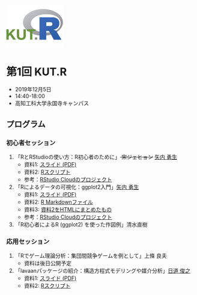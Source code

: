 <img src="logo/kutR_logo.png" width="30%">

# 第1回 KUT.R

- 2019年12月5日
- 14:40-18:00
- 高知工科大学永国寺キャンパス


## プログラム



### 初心者セッション

1. 「RとRStudioの使い方：R初心者のために」<s> 宋ジェヒョン</s> [矢内 勇生](https://github.com/yukiyanai)
	- 資料1: [スライド (PDF)](slides/yanai_kutR_001_intro.pdf)
	- 資料2: [Rスクリプト](Rscripts/yanai_kutR_001.R)
	- 参考：[RStudio Cloudのプロジェクト](https://rstudio.cloud/project/762403)
1. 「Rによるデータの可視化：ggplot2入門」[矢内 勇生](https://github.com/yukiyanai)
	- 資料1: [スライド (PDF)](slides/yanai_kutR_001_ggplot.pdf)
	- 資料2: [R Markdownファイル](RMarkdowns/yanai_kutR_001.Rmd)
	- 資料3: [資料2をHTMLにまとめたもの](http://htmlpreview.github.com/?https://github.com/yukiyanai/KUT_R/blob/master/htmls/yanai_kutR_001.html)
	- 参考：[RStudio Cloudのプロジェクト](https://rstudio.cloud/project/762403)
1. 「R初心者によるR (ggplot2) を使った作図例」清水直樹

### 応用セッション

1. 「Rでゲーム理論分析：集団間競争ゲームを例として」上條 良夫
	- 資料は後日公開予定 
2. 「lavaanパッケージの紹介：構造方程式モデリングや媒介分析」[日道 俊之](https://sites.google.com/site/toshiyukihimichi/home)
	- 資料1: [スライド (PDF)](slides/himichi_kutR_001.pdf)
	- 資料2: [Rスクリプト](Rscripts/himichi_kutR_001.R)


